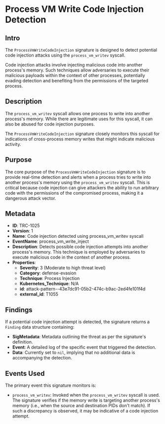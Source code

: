 
# Process VM Write Code Injection Detection

## Intro

The `ProcessVmWriteCodeInjection` signature is designed to detect potential code
injection attacks using the `process_vm_writev` syscall.

Code injection attacks involve injecting malicious code into another process's
memory. Such techniques allow adversaries to execute their malicious payloads
within the context of other processes, potentially evading detection and
benefiting from the permissions of the targeted process.

## Description

The `process_vm_writev` syscall allows one process to write into another
process's memory. While there are legitimate uses for this syscall, it can also
be abused for code injection purposes.

The `ProcessVmWriteCodeInjection` signature closely monitors this syscall for
indications of cross-process memory writes that might indicate malicious
activity.

## Purpose

The core purpose of the `ProcessVmWriteCodeInjection` signature is to provide
real-time detection and alerts when a process tries to write into another
process's memory using the `process_vm_writev` syscall. This is critical because
code injection can give attackers the ability to run arbitrary code with the
permissions of the compromised process, making it a dangerous attack vector.

## Metadata

- **ID**: TRC-1025
- **Version**: 1
- **Name**: Code injection detected using process_vm_writev syscall
- **EventName**: process_vm_write_inject
- **Description**: Detects possible code injection attempts into another process's memory. This technique is employed by adversaries to execute malicious code in the context of another process.
- **Properties**:
  - **Severity**: 3 (Moderate to high threat level)
  - **Category**: defense-evasion
  - **Technique**: Process Injection
  - **Kubernetes_Technique**: N/A
  - **id**: attack-pattern--43e7dc91-05b2-474c-b9ac-2ed4fe101f4d
  - **external_id**: T1055

## Findings

If a potential code injection attempt is detected, the signature returns a
`Finding` data structure containing:

- **SigMetadata**: Metadata outlining the threat as per the signature's definition.
- **Event**: A detailed log of the specific event that triggered the detection.
- **Data**: Currently set to `nil`, implying that no additional data is accompanying the detection.

## Events Used

The primary event this signature monitors is:

- `process_vm_writev`: Invoked when the `process_vm_writev` syscall is used. The
signature verifies if the memory write is targeting another process's memory
(i.e., when the source and destination PIDs don't match). If such a discrepancy
is observed, it may be indicative of a code injection attempt.

